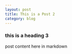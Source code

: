 ```yaml
---
layout: post
title: This is a Post 2
category: blog
---
```


### this is a heading 3
post content here in markdown